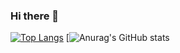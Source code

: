 ### Hi there 👋

<!--
**SDVR21/SDVR21** is a ✨ _special_ ✨ repository because its `README.md` (this file) appears on your GitHub profile.

Here are some ideas to get you started:

- 🔭 I’m currently working on ...
- 🌱 I’m currently learning ...
- 👯 I’m looking to collaborate on ...
- 🤔 I’m looking for help with ...
- 💬 Ask me about ...
- 📫 How to reach me: ...
- 😄 Pronouns: ...
- ⚡ Fun fact: ...
 &hide=stars,commits,prs,issues,contribs
-->

[![Top Langs](https://github-readme-stats.vercel.app/api/top-langs/?username=sdvr21&layout=compact&theme=omni)](https://github.com/anuraghazra/github-readme-stats) [![Anurag's GitHub stats](https://github-readme-stats.vercel.app/api?username=sdvr21&count_private=true&show_icons=true&theme=omni&hide=stars,issues) 
